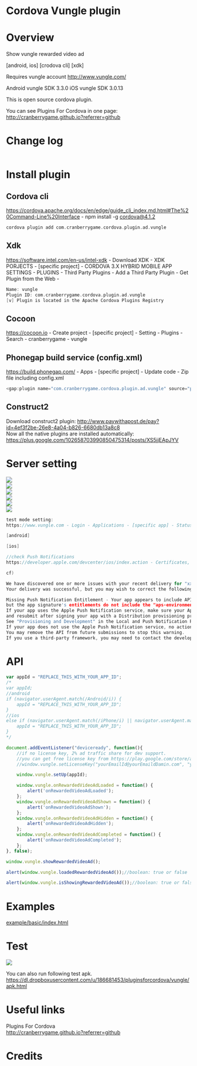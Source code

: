 Cordova Vungle plugin
====================
# Overview #
Show vungle rewarded video ad

[android, ios] [crodova cli] [xdk]

Requires vungle account http://www.vungle.com/

Android vungle SDK 3.3.0
iOS vungle SDK 3.0.13

This is open source cordova plugin.

You can see Plugins For Cordova in one page: http://cranberrygame.github.io?referrer=github

# Change log #
```c
```
# Install plugin #

## Cordova cli ##
https://cordova.apache.org/docs/en/edge/guide_cli_index.md.html#The%20Command-Line%20Interface - npm install -g cordova@4.1.2
```c
cordova plugin add com.cranberrygame.cordova.plugin.ad.vungle
```

## Xdk ##
https://software.intel.com/en-us/intel-xdk - Download XDK - XDK PORJECTS - [specific project] - CORDOVA 3.X HYBRID MOBILE APP SETTINGS - PLUGINS - Third Party Plugins - Add a Third Party Plugin - Get Plugin from the Web -
```c
Name: vungle
Plugin ID: com.cranberrygame.cordova.plugin.ad.vungle
[v] Plugin is located in the Apache Cordova Plugins Registry
```

## Cocoon ##
https://cocoon.io - Create project - [specific project] - Setting - Plugins - Search - cranberrygame - vungle

## Phonegap build service (config.xml) ##
https://build.phonegap.com/ - Apps - [specific project] - Update code - Zip file including config.xml
```c
<gap:plugin name="com.cranberrygame.cordova.plugin.ad.vungle" source="plugins.cordova.io" />
```

## Construct2 ##
Download construct2 plugin: http://www.paywithapost.de/pay?id=4ef3f2be-26e8-4a04-b826-6680db13a8c8
<br>
Now all the native plugins are installed automatically: https://plus.google.com/102658703990850475314/posts/XS5jjEApJYV
# Server setting #

<img src="https://github.com/cranberrygame/cordova-plugin-ad-vungle/blob/master/doc/app_id.png"><br>
<img src="https://github.com/cranberrygame/cordova-plugin-ad-vungle/blob/master/doc/test_mode.png"><br>
<img src="https://github.com/cranberrygame/cordova-plugin-ad-vungle/blob/master/doc/ios1.png"><br>
<img src="https://github.com/cranberrygame/cordova-plugin-ad-vungle/blob/master/doc/ios2.png"><br>
<img src="https://github.com/cranberrygame/cordova-plugin-ad-vungle/blob/master/doc/ios3.png"><br>
<img src="https://github.com/cranberrygame/cordova-plugin-ad-vungle/blob/master/doc/ios4.png">

```c
test mode setting: 
https://www.vungle.com - Login - Applications - [specific app] - Status - Select Test Node, Active or Inactive

[android]

[ios]

//check Push Notifications
https://developer.apple.com/devcenter/ios/index.action - Certificates, Identifiers & Profiles - Identifiers - App IDs - pickupsticks - Edit - check Push Notifications

cf)

We have discovered one or more issues with your recent delivery for "xxx". 
Your delivery was successful, but you may wish to correct the following issues in your next delivery:

Missing Push Notification Entitlement - Your app appears to include API used to register with the Apple Push Notification service, 
but the app signature's entitlements do not include the "aps-environment" entitlement. 
If your app uses the Apple Push Notification service, make sure your App ID is enabled for Push Notification in the Provisioning Portal, 
and resubmit after signing your app with a Distribution provisioning profile that includes the "aps-environment" entitlement. 
See "Provisioning and Development" in the Local and Push Notification Programming Guide for more information. 
If your app does not use the Apple Push Notification service, no action is required. 
You may remove the API from future submissions to stop this warning. 
If you use a third-party framework, you may need to contact the developer for information on removing the API.
```
# API #
```javascript
var appId = "REPLACE_THIS_WITH_YOUR_APP_ID";
/*
var appId;
//android
if (navigator.userAgent.match(/Android/i)) {
	appId = "REPLACE_THIS_WITH_YOUR_APP_ID";
}
//ios
else if (navigator.userAgent.match(/iPhone/i) || navigator.userAgent.match(/iPad/i)) {
	appId = "REPLACE_THIS_WITH_YOUR_APP_ID";
}
*/

document.addEventListener("deviceready", function(){
	//if no license key, 2% ad traffic share for dev support.
	//you can get free license key from https://play.google.com/store/apps/details?id=com.cranberrygame.pluginsforcordova
	//window.vungle.setLicenseKey("yourEmailId@yourEmaildDamin.com", "yourFreeLicenseKey");

	window.vungle.setUp(appId);

	window.vungle.onRewardedVideoAdLoaded = function() {
		alert('onRewardedVideoAdLoaded');
	};
	window.vungle.onRewardedVideoAdShown = function() {
		alert('onRewardedVideoAdShown');
	};
	window.vungle.onRewardedVideoAdHidden = function() {
		alert('onRewardedVideoAdHidden');
	};
	window.vungle.onRewardedVideoAdCompleted = function() {
		alert('onRewardedVideoAdCompleted');
	};	
}, false);

window.vungle.showRewardedVideoAd();

alert(window.vungle.loadedRewardedVideoAd());//boolean: true or false

alert(window.vungle.isShowingRewardedVideoAd());//boolean: true or false
```
# Examples #
<a href="https://github.com/cranberrygame/cordova-plugin-ad-vungle/blob/master/example/basic/index.html">example/basic/index.html</a><br>

# Test #

[![](http://img.youtube.com/vi/etstZY7k6z8/0.jpg)](https://www.youtube.com/watch?v=etstZY7k6z8&feature=youtu.be "Youtube")

You can also run following test apk.
https://dl.dropboxusercontent.com/u/186681453/pluginsforcordova/vungle/apk.html

# Useful links #

Plugins For Cordova<br>
http://cranberrygame.github.io?referrer=github

# Credits #

